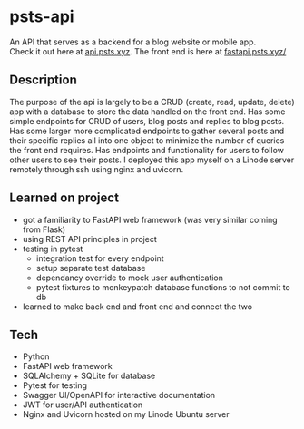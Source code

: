 # psts-api
An API that serves as a backend for a blog website or mobile app.  
Check it out here at [api.psts.xyz](https://api.psts.xyz/).
The front end is here at [fastapi.psts.xyz/](https://fastapi.psts.xyz/)

## Description
The purpose of the api is largely to be a CRUD (create, read, update, delete) app with a database to store the data handled on the front end.
Has some simple endpoints for CRUD of users, blog posts and replies to blog posts.
Has some larger more complicated endpoints to gather several posts and their specific replies all into one object to minimize the number of queries the front end requires. Has endpoints and functionality for users to follow other users to see their posts. I deployed this app myself on a Linode server remotely through ssh using nginx and uvicorn.

## Learned on project
- got a familiarity to FastAPI web framework (was very similar coming from Flask)
- using REST API principles in project
- testing in pytest
  - integration test for every endpoint
  - setup separate test database
  - dependancy override to mock user authentication
  - pytest fixtures to monkeypatch database functions to not commit to db
 - learned to make back end and front end and connect the two

## Tech
- Python
- FastAPI web framework
- SQLAlchemy + SQLite for database
- Pytest for testing
- Swagger UI/OpenAPI for interactive documentation
- JWT for user/API authentication
- Nginx and Uvicorn hosted on my Linode Ubuntu server
